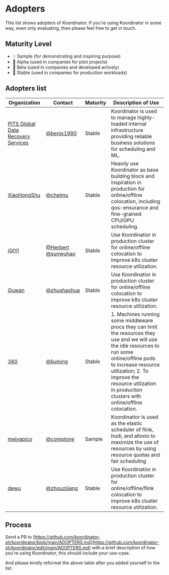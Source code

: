 # Adopters

This list shows adopters of Koordinator. If you're using Koordinator in some way, even only evaluating, then please feel
free to get in touch.

## Maturity Level

- 💡 Sample (for demonstrating and inspiring purpose)
- 👶 Alpha (used in companies for pilot projects)
- 👦 Beta (used in companies and developed actively)
- 👨 Stable (used in companies for production workloads)

## Adopters list

| Organization                                                        | Contact                                                                              | Maturity | Description of Use                                                                                                                                                                                                                                                                         |
|---------------------------------------------------------------------|--------------------------------------------------------------------------------------|----------|--------------------------------------------------------------------------------------------------------------------------------------------------------------------------------------------------------------------------------------------------------------------------------------------|
| [PITS Global Data Recovery Services](https://pitsdatarecovery.net/) | [@benjx1990](https://github.com/benjx1990)                                           | Stable   | Koordinator is used to manage highly-loaded internal infrastructure providing reliable business solutions for scheduling and ML.                                                                                                                                                           |
| [XiaoHongShu](https://xiaohongshu.com)                              | [@cheimu](https://github.com/cheimu)                                                 | Stable   | Heavily use Koordinator as base building block and inspiration in production for online/offline colocation, including qos-ensurance and fine-grained CPU/GPU scheduling.                                                                                                                   |
| [iQIYI](https://www.iqiyi.com/)                                     | [@Herbert](https://github.com/wangxiaoq) [@sunwuhao](mailTo:sunwuhao001@hotmail.com) | Stable   | Use Koordinatior in production cluster for online/offline colocation to improve k8s cluster resource utilization.                                                                                                                                                                          |
| [Quwan](https://www.52tt.com)                                       | [@zhushaohua](mailTo:zhushaohua@52tt.com)                                            | Stable   | Use Koordinatior in production cluster for online/offline colocation to improve k8s cluster resource utilization.                                                                                                                                                                          |
| [360](https://www.360.com)                                          | [@liuming](https://github.com/lucming)                                               | Stable   | 1. Machines running some middleware procs they can limit the resources they use and we will use the idle resources to run some online/offline pods to increase resource utilization; 2. To improve the resource utilization in production clusters with online/offline colocation.         |
| [meiyapico](https://www.300188.cn/)                                 | [@complone](https://github.com/complone)                                             | Sample   | Koordinatior is used as the elastic scheduler of flink, hudi, and alloxio to maximize the use of resources by using resource quotas and fair scheduling                                                                                                                                    |
| [dewu](https://www.dewu.com/)                                       | [@zhouzijiang](https://github.com/zhouzijiang)                                       | Stable   | Use Koordinatior in production cluster for online/offline/flink colocation to improve k8s cluster resource utilization.                                                                                                                                                                    |
## Process

Send a PR
to [https://github.com/koordinator-sh/koordinator/blob/main/ADOPTERS.md](https://github.com/koordinator-sh/koordinator/edit/main/ADOPTERS.md)
with a brief description of how you're using Koordinator, this should include your use-case.

And please kindly reformat the above table after you added yourself to the list.
